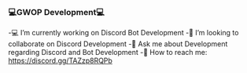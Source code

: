 ### 💻GWOP Development💻

-💻 I’m currently working on Discord Bot Development
-👏 I’m looking to collaborate on Discord Development
-💬 Ask me about Development regarding Discord and Bot Development
-🧞 How to reach me: https://discord.gg/TAZzp8RQPb
